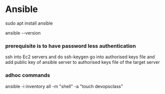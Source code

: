 # Ansible

sudo apt install ansible

ansible --version

### prerequisite is to have password less authentication
ssh into Ec2 servers and do ssh-keygen
go into authorised keys file and add public key of ansible server to authorised keys file of the target server

### adhoc commands
ansible -i inventory all -m "shell" -a "touch devopsclass"
